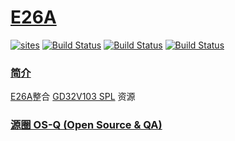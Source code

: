 ﻿# [E26A](https://github.com/OS-Q/E26A)

[![sites](http://182.61.61.133/link/resources/OSQ.png)](http://www.OS-Q.com)
[![Build Status](https://github.com/OS-Q/E26A/workflows/ubuntu/badge.svg)](https://github.com/OS-Q/E26A/actions/workflows/ubuntu.yml)
[![Build Status](https://github.com/OS-Q/E26A/workflows/windows/badge.svg)](https://github.com/OS-Q/E26A/actions/workflows/windows.yml)
[![Build Status](https://github.com/OS-Q/E26A/workflows/PlatformIO/badge.svg)](https://github.com/OS-Q/E26A/actions/workflows/platformio.yml)


### [简介](https://github.com/OS-Q/E26A/wiki)

[E26A](https://github.com/OS-Q/E26A)整合 [GD32V103 SPL](https://github.com/riscv-mcu/GD32VF103_Firmware_Library) 资源

### [源圈 OS-Q (Open Source & QA) ](http://www.OS-Q.com)
